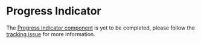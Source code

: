 # Progress Indicator

The [Progress Indicator
component](https://material.io/go/design-progress-indicators) is yet to be
completed, please follow the [tracking
issue](https://github.com/material-components/material-components-android/issues/83)
for more information.

